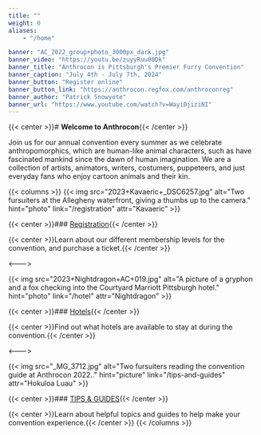 ```yaml
---
title: ""
weight: 0
aliases:
    - "/home"

banner: "AC_2022_group+photo_3000px_dark.jpg"
banner_video: "https://youtu.be/zuyyRuu00Dk"
banner_title: "Anthrocon is Pittsburgh's Premier Furry Convention"
banner_caption: "July 4th - July 7th, 2024"
banner_button: "Register online"
banner_button_link: "https://anthrocon.regfox.com/anthroconreg"
banner_author: "Patrick Snowyote"
banner_url: "https://www.youtube.com/watch?v=Wayi0jiziNI"
---
```


{{< center >}}# **Welcome to Anthrocon**{{< /center >}}

Join us for our annual convention every summer as we celebrate anthropomorphics, which are human-like animal characters, such as have fascinated mankind since the dawn of human imagination. We are a collection of artists, animators, writers, costumers, puppeteers, and just everyday fans who enjoy cartoon animals and their kin.

{{< columns >}}
{{< img src="2023+Kavaeric+_DSC6257.jpg" alt="Two fursuiters at the Allegheny waterfront, giving a thumbs up to the camera." hint="photo" link="/registration" attr="Kavaeric" >}}

{{< center >}}### [Registration](/registration){{< /center >}}

{{< center >}}Learn about our different membership levels for the convention, and purchase a ticket.{{< /center >}}

<--->

{{< img src="2023+Nightdragon+AC+019.jpg" alt="A picture of a gryphon and a fox checking into the Courtyard Marriott Pittsburgh hotel." hint="photo" link="/hotel" attr="Nightdragon" >}}

{{< center >}}### [Hotels](/hotel){{< /center >}}

{{< center >}}Find out what hotels are available to stay at during the convention.{{< /center >}}

<--->

{{< img src="_MG_3712.jpg" alt="Two fursuiters reading the convention guide at Anthrocon 2022.." hint="picture" link="/tips-and-guides" attr="Hokuloa Luau" >}}

{{< center >}}### [TIPS &amp; GUIDES](https://www.anthrocon.org/tips-and-guides){{< /center >}}

{{< center >}}Learn about helpful topics and guides to help make your convention experience.{{< /center >}}
{{< /columns >}}

